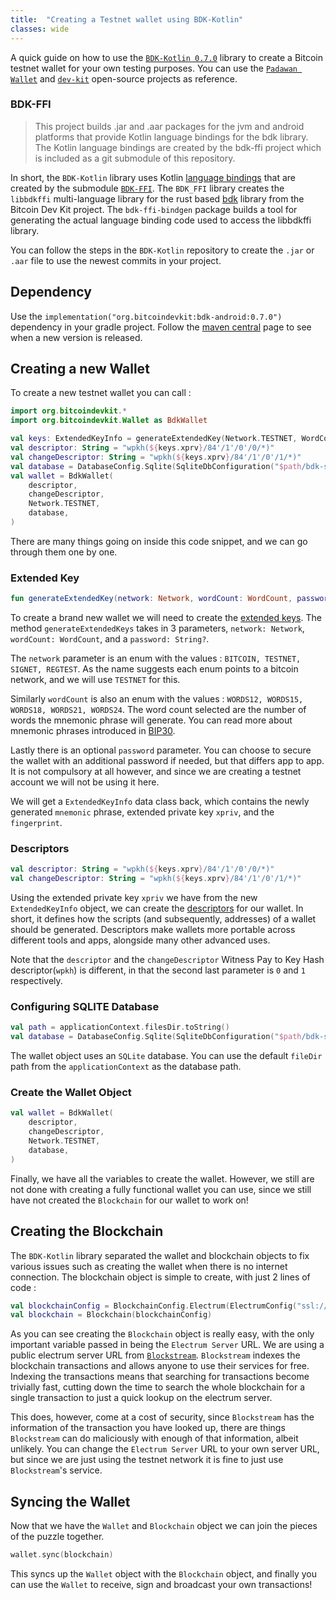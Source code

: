 ```yaml
---
title:  "Creating a Testnet wallet using BDK-Kotlin"
classes: wide
---
```


A quick guide on how to use the [`BDK-Kotlin 0.7.0`](https://github.com/bitcoindevkit/bdk-kotlin) library to create a Bitcoin testnet wallet for your own testing purposes. You can use the [`Padawan Wallet`](https://github.com/thunderbiscuit/padawan-wallet) and [`dev-kit`](https://github.com/thunderbiscuit/devkit-wallet/tree/simple-wallet) open-source projects as reference. 

### BDK-FFI

> This project builds .jar and .aar packages for the jvm and android platforms that provide Kotlin language bindings for the bdk library. 
> The Kotlin language bindings are created by the bdk-ffi project which is included as a git submodule of this repository.

In short, the `BDK-Kotlin` library uses Kotlin [language bindings](https://en.wikipedia.org/wiki/Language_binding) that are created by the submodule [`BDK-FFI`](https://github.com/bitcoindevkit/bdk-ffi). The `BDK_FFI` library creates the `libbdkffi` multi-language library for the rust based [bdk](https://github.com/bitcoindevkit) library from the Bitcoin Dev Kit project. The `bdk-ffi-bindgen` package builds a tool for generating the actual language binding code used to access the libbdkffi library.

You can follow the steps in the `BDK-Kotlin` repository to create the `.jar` or `.aar` file to use the newest commits in your project.

## Dependency

Use the `implementation("org.bitcoindevkit:bdk-android:0.7.0")` dependency in your gradle project. Follow the [maven central](https://search.maven.org/artifact/org.bitcoindevkit/bdk-android) page to see when a new version is released. 

## Creating a new Wallet

To create a new testnet wallet you can call :

``` kotlin
import org.bitcoindevkit.*
import org.bitcoindevkit.Wallet as BdkWallet

val keys: ExtendedKeyInfo = generateExtendedKey(Network.TESTNET, WordCount.WORDS12, null)
val descriptor: String = "wpkh(${keys.xprv}/84'/1'/0'/0/*)"
val changeDescriptor: String = "wpkh(${keys.xprv}/84'/1'/0'/1/*)"
val database = DatabaseConfig.Sqlite(SqliteDbConfiguration("$path/bdk-sqlite"))
val wallet = BdkWallet(
    descriptor,
    changeDescriptor,
    Network.TESTNET,
    database,
)
```
There are many things going on inside this code snippet, and we can go through them one by one. 

### Extended Key

``` kotlin
fun generateExtendedKey(network: Network, wordCount: WordCount, password: String? ): ExtendedKeyInfo
```
To create a brand new wallet we will need to create the [extended keys](https://learnmeabitcoin.com/technical/extended-keys). The method `generateExtendedKeys` takes in 3 parameters, `network: Network`, `wordCount: WordCount`, and a `password: String?`. 

The `network` parameter is an enum with the values : `BITCOIN, TESTNET, SIGNET, REGTEST`. As the name suggests each enum points to a bitcoin network, and we will use `TESTNET` for this. 

Similarly `wordCount` is also an enum with the values : `WORDS12, WORDS15, WORDS18, WORDS21, WORDS24`. The word count selected are the number of words the mnemonic phrase will generate. You can read more about mnemonic phrases introduced in [BIP30](https://medium.com/coinmonks/official-bip39-word-list-mnemonic-24f170ccfe62).

Lastly there is an optional `password` parameter. You can choose to secure the wallet with an additional password if needed, but that differs app to app. It is not compulsory at all however, and since we are creating a testnet account we will not be using it here.

We will get a `ExtendedKeyInfo` data class back, which contains the newly generated `mnemonic` phrase, extended private key `xpriv`, and the `fingerprint`.

### Descriptors

``` kotlin
val descriptor: String = "wpkh(${keys.xprv}/84'/1'/0'/0/*)"
val changeDescriptor: String = "wpkh(${keys.xprv}/84'/1'/0'/1/*)"
```
Using the extended private key `xpriv` we have from the new `ExtendedKeyInfo` object, we can create the [descriptors](https://bitcoindevkit.org/descriptors/) for our wallet. In short, it defines how the scripts (and subsequently, addresses) of a wallet should be generated. Descriptors make wallets more portable across different tools and apps, alongside many other advanced uses. 

Note that the `descriptor` and the `changeDescriptor` Witness Pay to Key Hash descriptor(`wpkh`) is different, in that the second last parameter is `0` and `1` respectively. 

### Configuring SQLITE Database

``` kotlin
val path = applicationContext.filesDir.toString()
val database = DatabaseConfig.Sqlite(SqliteDbConfiguration("$path/bdk-sqlite"))
```
The wallet object uses an `SQLite` database. You can use the default `fileDir` path from the `applicationContext` as the database path. 

### Create the Wallet Object

``` kotlin
val wallet = BdkWallet(
    descriptor,
    changeDescriptor,
    Network.TESTNET,
    database,
)
```
Finally, we have all the variables to create the wallet. However, we still are not done with creating a fully functional wallet you can use, since we still have not created the `Blockchain` for our wallet to work on!

## Creating the Blockchain

The `BDK-Kotlin` library separated the wallet and blockchain objects to fix various issues such as creating the wallet when there is no internet connection. The blockchain object is simple to create, with just 2 lines of code :

``` kotlin
val blockchainConfig = BlockchainConfig.Electrum(ElectrumConfig("ssl://electrum.blockstream.info:60002", null, 5u, null, 10u))
val blockchain = Blockchain(blockchainConfig)
```

As you can see creating the `Blockchain` object is really easy, with the only important variable passed in being the `Electrum Server` URL. We are using a public electrum server URL from [`Blockstream`](https://blockstream.com/). `Blockstream` indexes the blockchain transactions and allows anyone to use their services for free. Indexing the transactions means that searching for transactions become trivially fast, cutting down the time to search the whole blockchain for a single transaction to just a quick lookup on the electrum server. 

This does, however, come at a cost of security, since `Blockstream` has the information of the transaction you have looked up, there are things `Blockstream` can do maliciously with enough of that information, albeit unlikely. You can change the `Electrum Server` URL to your own server URL, but since we are just using the testnet network it is fine to just use `Blockstream`'s service.

## Syncing the Wallet

Now that we have the `Wallet` and `Blockchain` object we can join the pieces of the puzzle together.

``` kotlin
wallet.sync(blockchain)
```

This syncs up the `Wallet` object with the `Blockchain` object, and finally you can use the `Wallet` to receive, sign and broadcast your own transactions!
